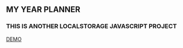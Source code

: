 ## MY YEAR PLANNER
### THIS IS ANOTHER LOCALSTORAGE JAVASCRIPT PROJECT

[DEMO](https://isergeich22.github.io/yearplanner/)